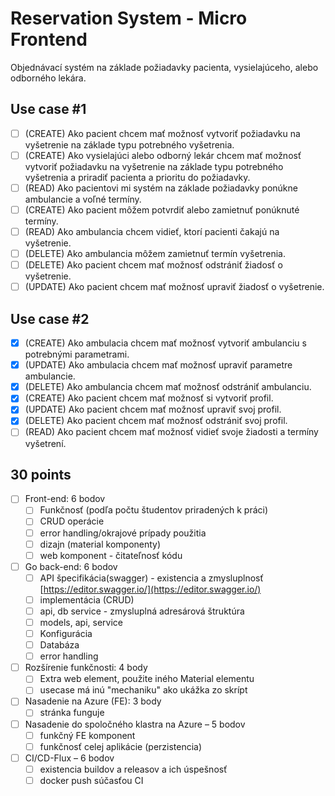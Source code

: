 # Reservation System - Micro Frontend

Objednávací systém na základe požiadavky pacienta, vysielajúceho, alebo odborného lekára.

## Use case #1

- [ ] (CREATE) Ako pacient chcem mať možnosť vytvoriť požiadavku na vyšetrenie na základe typu potrebného vyšetrenia.
- [ ] (CREATE) Ako vysielajúci alebo odborný lekár chcem mať možnosť vytvoriť požiadavku na vyšetrenie na základe typu potrebného vyšetrenia a priradiť pacienta a prioritu do požiadavky.
- [ ] (READ) Ako pacientovi mi systém na základe požiadavky ponúkne ambulancie a voľné termíny.
- [ ] (CREATE) Ako pacient môžem potvrdiť alebo zamietnuť ponúknuté termíny.
- [ ] (READ) Ako ambulancia chcem vidieť, ktorí pacienti čakajú na vyšetrenie.
- [ ] (DELETE) Ako ambulancia môžem zamietnuť termín vyšetrenia.
- [ ] (DELETE) Ako pacient chcem mať možnosť odstrániť žiadosť o vyšetrenie.
- [ ] (UPDATE) Ako pacient chcem mať možnosť upraviť žiadosť o vyšetrenie.

## Use case #2

- [x] (CREATE) Ako ambulacia chcem mať možnosť vytvoriť ambulanciu s potrebnými parametrami.
- [x] (UPDATE) Ako ambulacia chcem mať možnosť upraviť parametre ambulancie.
- [x] (DELETE) Ako ambulancia chcem mať možnosť odstrániť ambulanciu.
- [x] (CREATE) Ako pacient chcem mať možnosť si vytvoriť profil.
- [x] (UPDATE) Ako pacient chcem mať možnosť upraviť svoj profil.
- [x] (DELETE) Ako pacient chcem mať možnosť odstrániť svoj profil.
- [ ] (READ) Ako pacient chcem mať možnosť vidieť svoje žiadosti a termíny vyšetrení.

## 30 points

- [ ] Front-end: 6 bodov
  - [ ] Funkčnosť (podľa počtu študentov priradených k práci)
  - [ ] CRUD operácie
  - [ ] error handling/okrajové prípady použitia
  - [ ] dizajn (material komponenty)
  - [ ] web komponent - čitateľnosť kódu
- [ ] Go back-end: 6 bodov
  - [ ] API špecifikácia(swagger) - existencia a zmysluplnosť [https://editor.swagger.io/](https://editor.swagger.io/)
  - [ ] implementácia (CRUD)
  - [ ] api, db service - zmysluplná adresárová štruktúra
  - [ ] models, api, service
  - [ ] Konfigurácia
  - [ ] Databáza
  - [ ] error handling
- [ ] Rozšírenie funkčnosti: 4 body
  - [ ] Extra web element, použite iného Material elementu
  - [ ] usecase má inú "mechaniku" ako ukážka zo skrípt
- [ ] Nasadenie na Azure (FE): 3 body
  - [ ] stránka funguje
- [ ] Nasadenie do spoločného klastra na Azure – 5 bodov
  - [ ] funkčný FE komponent
  - [ ] funkčnosť celej aplikácie (perzistencia)
- [ ] CI/CD-Flux – 6 bodov
  - [ ] existencia buildov a releasov a ich úspešnosť
  - [ ] docker push súčasťou CI
